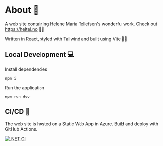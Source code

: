 # About 📖

A web site containing Helene Maria Tellefsen's wonderful work. Check out https://heltel.no 🙌🏼

Written in React, styled with Tailwind and built using Vite 🤝🏼

## Local Development 💻

Install dependencies

```
npm i
```

Run the application

```
npm run dev
```

## CI/CD 🚀

The web site is hosted on a Static Web App in Azure. Build and deploy with GitHub Actions.

[![.NET CI](https://github.com/vegardhaneberg/Heltel/actions/workflows/azure-static-web-apps-icy-cliff-018a8ac10.yml/badge.svg)](https://github.com/vegardhaneberg/Heltel/actions/workflows/azure-static-web-apps-icy-cliff-018a8ac10.yml)
